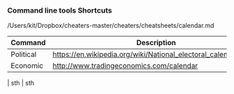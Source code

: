 ### Command line tools Shortcuts
/Users/kit/Dropbox/cheaters-master/cheaters/cheatsheets/calendar.md


Command|Description
--|--
Political | https://en.wikipedia.org/wiki/National_electoral_calendar_2016
Economic | http://www.tradingeconomics.com/calendar
|
sth | sth
